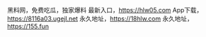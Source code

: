 黑料网，免费吃瓜，独家爆料
最新入口，https://hlw05.com
App下载，https://8116a03.ugejl.net
永久地址，https://18hlw.com
永久地址，https://155.fun
